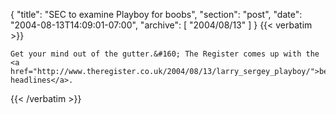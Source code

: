 {
  "title": "SEC to examine Playboy for boobs",
  "section": "post",
  "date": "2004-08-13T14:09:01-07:00",
  "archive": [
    "2004/08/13"
  ]
}
{{< verbatim >}}

    Get your mind out of the gutter.&#160; The Register comes up with the <a href="http://www.theregister.co.uk/2004/08/13/larry_sergey_playboy/">best
    headlines</a>.
{{< /verbatim >}}

